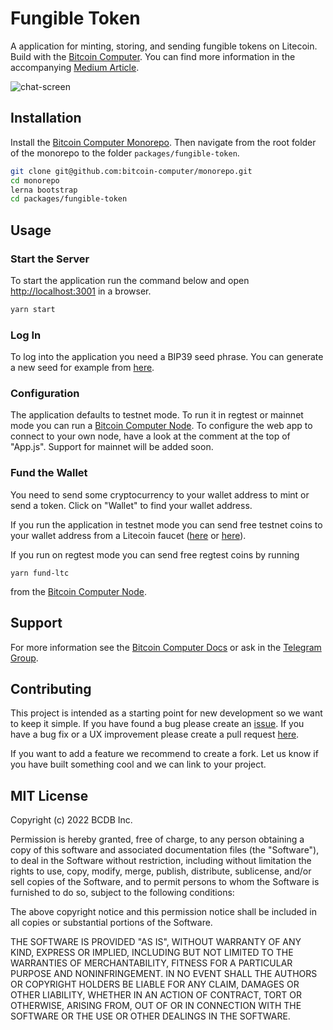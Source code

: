 # Fungible Token

A application for minting, storing, and sending fungible tokens on Litecoin. Build with the [Bitcoin Computer](http://bitcoincomputer.io). You can find more information in the accompanying [Medium Article](https://medium.com/@clemensley/how-to-build-a-token-on-bitcoin-in-javascript-c2439cf1b273).

![chat-screen](https://i.ibb.co/hMqsDjQ/Screen-Shot-2020-09-23-at-00-16-18.png)

## Installation

Install the [Bitcoin Computer Monorepo](https://github.com/bitcoin-computer/monorepo). Then navigate from the root folder of the monorepo to the folder ``packages/fungible-token``.

```bash
git clone git@github.com:bitcoin-computer/monorepo.git
cd monorepo
lerna bootstrap
cd packages/fungible-token
```

## Usage

### Start the Server

To start the application run the command below and open [http://localhost:3001](http://localhost:3001) in a browser.

```bash
yarn start
```

### Log In

To log into the application you need a BIP39 seed phrase. You can generate a new seed for example from [here](https://iancoleman.io/bip39/).

### Configuration

The application defaults to testnet mode. To run it in regtest or mainnet mode you can run a [Bitcoin Computer Node][node]. To configure the web app to connect to your own node, have a look at the comment at the top of "App.js". Support for mainnet will be added soon.

### Fund the Wallet

You need to send some cryptocurrency to your wallet address to mint or send a token. Click on "Wallet" to find your wallet address.

If you run the application in testnet mode you can send free testnet coins to your wallet address from a Litecoin faucet ([here](https://testnet-faucet.com/ltc-testnet/) or [here](http://litecointf.salmen.website/)).

If you run on regtest mode you can send free regtest coins by running
```
yarn fund-ltc
```
from the [Bitcoin Computer Node][node].


## Support

For more information see the [Bitcoin Computer Docs](https://docs.bitcoincomputer.io) or ask in the [Telegram Group](https://t.me/joinchat/FMrjOUWRuUkNuIt7zJL8tg).

## Contributing

This project is intended as a starting point for new development so we want to keep it simple. If you have found a bug please create an [issue](https://github.com/bitcoin-computer/monorepo/issues). If you have a bug fix or a UX improvement please create a pull request [here](https://github.com/bitcoin-computer/monorepo/pulls).

If you want to add a feature we recommend to create a fork. Let us know if you have built something cool and we can link to your project.

## MIT License

Copyright (c) 2022 BCDB Inc.

Permission is hereby granted, free of charge, to any person obtaining a copy of this software and associated documentation files (the "Software"), to deal in the Software without restriction, including without limitation the rights to use, copy, modify, merge, publish, distribute, sublicense, and/or sell copies of the Software, and to permit persons to whom the Software is furnished to do so, subject to the following conditions:

The above copyright notice and this permission notice shall be included in all copies or substantial portions of the Software.

THE SOFTWARE IS PROVIDED "AS IS", WITHOUT WARRANTY OF ANY KIND, EXPRESS OR IMPLIED, INCLUDING BUT NOT LIMITED TO THE WARRANTIES OF MERCHANTABILITY, FITNESS FOR A PARTICULAR PURPOSE AND NONINFRINGEMENT. IN NO EVENT SHALL THE AUTHORS OR COPYRIGHT HOLDERS BE LIABLE FOR ANY CLAIM, DAMAGES OR OTHER LIABILITY, WHETHER IN AN ACTION OF CONTRACT, TORT OR OTHERWISE, ARISING FROM, OUT OF OR IN CONNECTION WITH THE SOFTWARE OR THE USE OR OTHER DEALINGS IN THE SOFTWARE.

[node]: https://github.com/bitcoin-computer/monorepo/tree/main/packages/node 